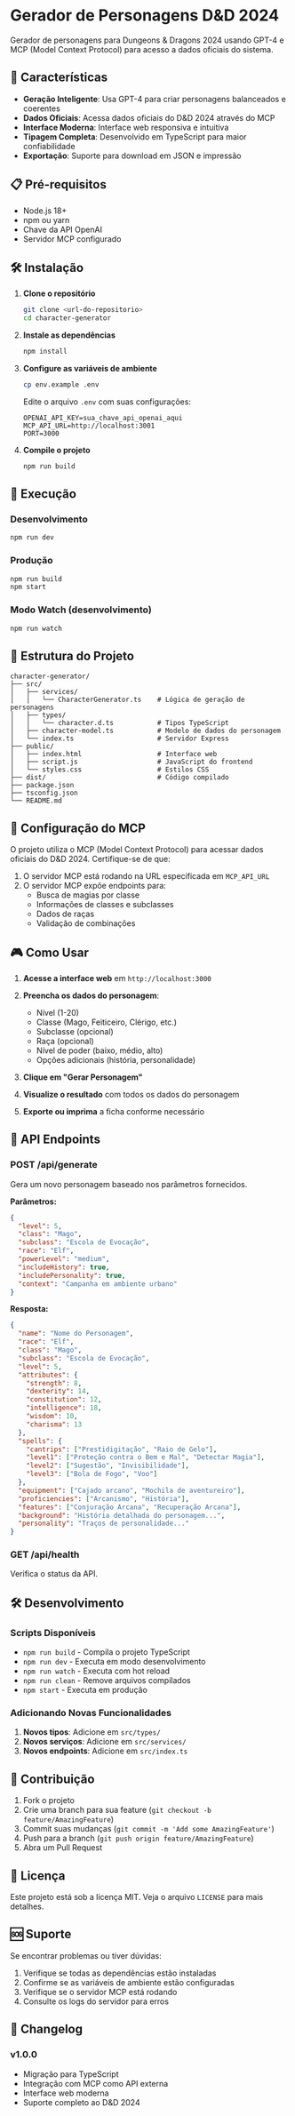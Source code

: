 # Gerador de Personagens D&D 2024

Gerador de personagens para Dungeons & Dragons 2024 usando GPT-4 e MCP (Model Context Protocol) para acesso a dados oficiais do sistema.

## 🚀 Características

- **Geração Inteligente**: Usa GPT-4 para criar personagens balanceados e coerentes
- **Dados Oficiais**: Acessa dados oficiais do D&D 2024 através do MCP
- **Interface Moderna**: Interface web responsiva e intuitiva
- **Tipagem Completa**: Desenvolvido em TypeScript para maior confiabilidade
- **Exportação**: Suporte para download em JSON e impressão

## 📋 Pré-requisitos

- Node.js 18+ 
- npm ou yarn
- Chave da API OpenAI
- Servidor MCP configurado

## 🛠️ Instalação

1. **Clone o repositório**
   ```bash
   git clone <url-do-repositorio>
   cd character-generator
   ```

2. **Instale as dependências**
   ```bash
   npm install
   ```

3. **Configure as variáveis de ambiente**
   ```bash
   cp env.example .env
   ```
   
   Edite o arquivo `.env` com suas configurações:
   ```env
   OPENAI_API_KEY=sua_chave_api_openai_aqui
   MCP_API_URL=http://localhost:3001
   PORT=3000
   ```

4. **Compile o projeto**
   ```bash
   npm run build
   ```

## 🚀 Execução

### Desenvolvimento
```bash
npm run dev
```

### Produção
```bash
npm run build
npm start
```

### Modo Watch (desenvolvimento)
```bash
npm run watch
```

## 📁 Estrutura do Projeto

```
character-generator/
├── src/
│   ├── services/
│   │   └── CharacterGenerator.ts    # Lógica de geração de personagens
│   ├── types/
│   │   └── character.d.ts           # Tipos TypeScript
│   ├── character-model.ts           # Modelo de dados do personagem
│   └── index.ts                     # Servidor Express
├── public/
│   ├── index.html                   # Interface web
│   ├── script.js                    # JavaScript do frontend
│   └── styles.css                   # Estilos CSS
├── dist/                            # Código compilado
├── package.json
├── tsconfig.json
└── README.md
```

## 🔧 Configuração do MCP

O projeto utiliza o MCP (Model Context Protocol) para acessar dados oficiais do D&D 2024. Certifique-se de que:

1. O servidor MCP está rodando na URL especificada em `MCP_API_URL`
2. O servidor MCP expõe endpoints para:
   - Busca de magias por classe
   - Informações de classes e subclasses
   - Dados de raças
   - Validação de combinações

## 🎮 Como Usar

1. **Acesse a interface web** em `http://localhost:3000`

2. **Preencha os dados do personagem**:
   - Nível (1-20)
   - Classe (Mago, Feiticeiro, Clérigo, etc.)
   - Subclasse (opcional)
   - Raça (opcional)
   - Nível de poder (baixo, médio, alto)
   - Opções adicionais (história, personalidade)

3. **Clique em "Gerar Personagem"**

4. **Visualize o resultado** com todos os dados do personagem

5. **Exporte ou imprima** a ficha conforme necessário

## 🔌 API Endpoints

### POST /api/generate
Gera um novo personagem baseado nos parâmetros fornecidos.

**Parâmetros:**
```json
{
  "level": 5,
  "class": "Mago",
  "subclass": "Escola de Evocação",
  "race": "Elf",
  "powerLevel": "medium",
  "includeHistory": true,
  "includePersonality": true,
  "context": "Campanha em ambiente urbano"
}
```

**Resposta:**
```json
{
  "name": "Nome do Personagem",
  "race": "Elf",
  "class": "Mago",
  "subclass": "Escola de Evocação",
  "level": 5,
  "attributes": {
    "strength": 8,
    "dexterity": 14,
    "constitution": 12,
    "intelligence": 18,
    "wisdom": 10,
    "charisma": 13
  },
  "spells": {
    "cantrips": ["Prestidigitação", "Raio de Gelo"],
    "level1": ["Proteção contra o Bem e Mal", "Detectar Magia"],
    "level2": ["Sugestão", "Invisibilidade"],
    "level3": ["Bola de Fogo", "Voo"]
  },
  "equipment": ["Cajado arcano", "Mochila de aventureiro"],
  "proficiencies": ["Arcanismo", "História"],
  "features": ["Conjuração Arcana", "Recuperação Arcana"],
  "background": "História detalhada do personagem...",
  "personality": "Traços de personalidade..."
}
```

### GET /api/health
Verifica o status da API.

## 🛠️ Desenvolvimento

### Scripts Disponíveis

- `npm run build` - Compila o projeto TypeScript
- `npm run dev` - Executa em modo desenvolvimento
- `npm run watch` - Executa com hot reload
- `npm run clean` - Remove arquivos compilados
- `npm start` - Executa em produção

### Adicionando Novas Funcionalidades

1. **Novos tipos**: Adicione em `src/types/`
2. **Novos serviços**: Adicione em `src/services/`
3. **Novos endpoints**: Adicione em `src/index.ts`

## 🤝 Contribuição

1. Fork o projeto
2. Crie uma branch para sua feature (`git checkout -b feature/AmazingFeature`)
3. Commit suas mudanças (`git commit -m 'Add some AmazingFeature'`)
4. Push para a branch (`git push origin feature/AmazingFeature`)
5. Abra um Pull Request

## 📄 Licença

Este projeto está sob a licença MIT. Veja o arquivo `LICENSE` para mais detalhes.

## 🆘 Suporte

Se encontrar problemas ou tiver dúvidas:

1. Verifique se todas as dependências estão instaladas
2. Confirme se as variáveis de ambiente estão configuradas
3. Verifique se o servidor MCP está rodando
4. Consulte os logs do servidor para erros

## 🔄 Changelog

### v1.0.0
- Migração para TypeScript
- Integração com MCP como API externa
- Interface web moderna
- Suporte completo ao D&D 2024 